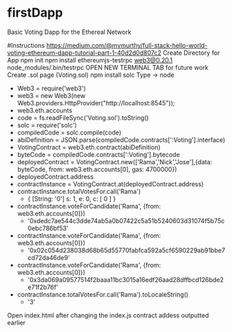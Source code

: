 # firstDapp
Basic Voting Dapp for the Ethereal Network

#Instructions
https://medium.com/@mvmurthy/full-stack-hello-world-voting-ethereum-dapp-tutorial-part-1-40d2d0d807c2
Create Directory for App
npm init
npm install ethereumjs-testrpc web3@0.20.1
node_modules/.bin/testrpc
OPEN NEW TERMINAL TAB for future work
Create .sol page (Voting.sol)
npm install solc
Type -> node
* Web3 = require('web3')
* web3 = new Web3(new Web3.providers.HttpProvider("http://localhost:8545"));
* web3.eth.accounts
* code = fs.readFileSync('Voting.sol').toString()
* solc = require('solc')
* compiledCode = solc.compile(code)
* abiDefinition = JSON.parse(compiledCode.contracts[':Voting'].interface)
* VotingContract = web3.eth.contract(abiDefinition)
* byteCode = compiledCode.contracts[':Voting'].bytecode
* deployedContract = VotingContract.new(['Rama','Nick','Jose'],{data: byteCode, from: web3.eth.accounts[0], gas: 4700000})
* deployedContract.address
* contractInstance = VotingContract.at(deployedContract.address)
* contractInstance.totalVotesFor.call('Rama')
    * { [String: '0'] s: 1, e: 0, c: [ 0 ] }
* contractInstance.voteForCandidate('Rama', {from: web3.eth.accounts[0]})
    * '0xdedc7ae544c3dde74ab5a0b07422c5a51b5240603d31074f5b75c0ebc786bf53'
* contractInstance.voteForCandidate('Rama', {from: web3.eth.accounts[0]})
    * '0x02c054d238038d68b65d55770fabfca592a5cf6590229ab91bbe7cd72da46de9'
* contractInstance.voteForCandidate('Rama', {from: web3.eth.accounts[0]})
    * '0x3da069a09577514f2baaa11bc3015a16edf26aad28dffbcd126bde2e71f2b76f'
* contractInstance.totalVotesFor.call('Rama').toLocaleString()
    * '3'

Open index.html after changing the index.js contract addess outputted earlier